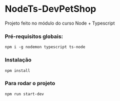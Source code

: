 # NodeTs-DevPetShop
Projeto feito no módulo do curso Node + Typescript

### Pré-requisitos globais:
`npm i -g nodemon typescript ts-node`

### Instalação
`npm install`

### Para rodar o projeto
`npm run start-dev`